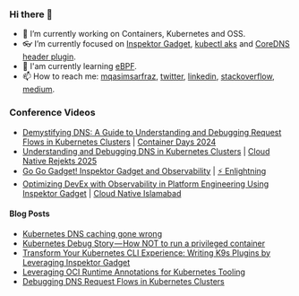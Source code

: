 ### Hi there 👋

- 🔭 I’m currently working on Containers, Kubernetes and OSS.
- 👓 I’m currently focused on [Inspektor Gadget](https://github.com/inspektor-gadget/inspektor-gadget), [kubectl aks](https://github.com/Azure/kubectl-aks) and [CoreDNS header plugin](https://github.com/coredns/coredns/tree/master/plugin/header).
- 🌱 I'am currently learning [eBPF](https://ebpf.io/).
- 📫 How to reach me: [mqasimsarfraz](https://mqasimsarfraz.com/), [twitter](https://twitter.com/qasim_sarfraz), [linkedin](https://www.linkedin.com/in/mqasimsarfraz/), [stackoverflow](https://stackoverflow.com/users/7274380/qasim-sarfraz), [medium](https://qasim-sarfraz.medium.com/).

### Conference Videos
- [Demystifying DNS: A Guide to Understanding and Debugging Request Flows in Kubernetes Clusters](https://youtu.be/KQpZg_NqbZw?si=3dYhBdeoaq_u3YBZ) | [Container Days 2024](https://www.containerdays.io/)
- [Understanding and Debugging DNS in Kubernetes Clusters](https://youtu.be/awXjABDknww?si=o1PYZEwfqW-MJExu) | [Cloud Native Rejekts 2025](https://cloud-native.rejekts.io/)
- [Go Go Gadget! Inspektor Gadget and Observability](https://www.youtube.com/live/Io6vqHitTzQ?si=a2LV3y-YtuSkK_Fk) | [⚡️ Enlightning](https://www.youtube.com/@wiggitywhitney)
- [Optimizing DevEx with Observability in Platform Engineering Using Inspektor Gadget](https://www.youtube.com/live/WIh5saIx12U?si=xbk7ApZNvAbfjXok) | [Cloud Native Islamabad](https://community.cncf.io/cloud-native-islamabad/)

#### Blog Posts
- [Kubernetes DNS caching gone wrong](https://qasim-sarfraz.medium.com/dns-caching-gone-wrong-a329dc00452e)
- [Kubernetes Debug Story — How NOT to run a privileged container](https://awstip.com/kubernetes-v1-20-debug-story-fdef7ba01cfe)
- [Transform Your Kubernetes CLI Experience: Writing K9s Plugins by Leveraging Inspektor Gadget](https://inspektor-gadget.io/blog/2025/02/writing-k9s-plugins-with-inspektor-gadget)
- [Leveraging OCI Runtime Annotations for Kubernetes Tooling](https://inspektor-gadget.io/blog/2023/02/leveraging-oci-runtime-annotations-for-kubernetes-tooling)
- [Debugging DNS Request Flows in Kubernetes Clusters](https://www.containerdays.io/blog/debugging-dns-request-flows-in-kubernetes-clusters/)
